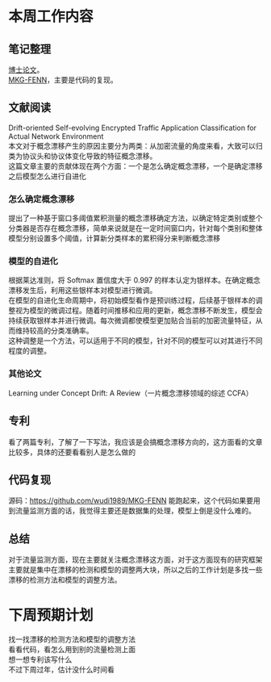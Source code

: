 # 本周工作内容  
## 笔记整理   
[博士论文](https://github.com/makabal/paper/blob/main/%E5%8D%9A%E5%A3%AB%E8%AE%BA%E6%96%87/%E5%8D%9A%E5%A3%AB%E8%AE%BA%E6%96%87.md)。  
[MKG-FENN](https://github.com/makabal/paper/blob/main/MKG-FENN/MKG-FENN.md)，主要是代码的复现。
## 文献阅读 
Drift-oriented Self-evolving Encrypted Traffic Application Classification for Actual Network Environment  
本文对于概念漂移产生的原因主要分为两类：从加密流量的角度来看，大致可以归类为协议头和协议体变化导致的特征概念漂移。  
这篇文章主要的贡献体现在两个方面：一个是怎么确定概念漂移，一个是确定漂移之后模型怎么进行自进化  
### 怎么确定概念漂移  
提出了一种基于窗口多阈值累积测量的概念漂移确定方法，以确定特定类别或整个分类器是否存在概念漂移，简单来说就是在一定时间窗口内，针对每个类别和整体模型分别设置多个阈值，计算新分类样本的累积得分来判断概念漂移
### 模型的自进化  
根据莱达准则，将 Softmax 置信度大于 0.997 的样本认定为银样本。在确定概念漂移发生后，利用这些银样本对模型进行微调。  
在模型的自进化生命周期中，将初始模型看作是预训练过程，后续基于银样本的调整视为模型的微调过程。随着时间推移和应用的更新，概念漂移不断发生，模型会持续获取银样本并进行微调。每次微调都使模型更加贴合当前的加密流量特征，从而维持较高的分类准确率。   
这种调整是一个方法，可以适用于不同的模型，针对不同的模型可以对其进行不同程度的调整。 
### 其他论文  
Learning under Concept Drift: A Review（一片概念漂移领域的综述 CCFA）

## 专利  
看了两篇专利，了解了一下写法，我应该是会搞概念漂移方向的，这方面看的文章比较多，具体的还要看看别人是怎么做的
## 代码复现 
源码：https://github.com/wudi1989/MKG-FENN
能跑起来，这个代码如果要用到流量监测方面的话，我觉得主要还是数据集的处理，模型上倒是没什么难的。
## 总结  
对于流量监测方面，现在主要就关注概念漂移这方面，对于这方面现有的研究框架主要就是集中在漂移的检测和模型的调整两大块，所以之后的工作计划是多找一些漂移的检测方法和模型的调整方法。  
# 下周预期计划   
找一找漂移的检测方法和模型的调整方法   
看看代码，看怎么用到别的流量检测上面   
想一想专利该写什么  
不过下周过年，估计没什么时间看   
